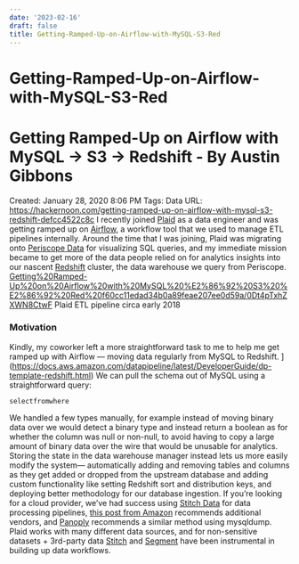 ```yaml
---
date: '2023-02-16'
draft: false
title: Getting-Ramped-Up-on-Airflow-with-MySQL-S3-Red
---
```


# Getting-Ramped-Up-on-Airflow-with-MySQL-S3-Red

# Getting Ramped-Up on Airflow with MySQL → S3 → Redshift - By Austin Gibbons
Created: January 28, 2020 8:06 PM
Tags: Data
URL: https://hackernoon.com/getting-ramped-up-on-airflow-with-mysql-s3-redshift-defcc4522c8c
I recently joined [Plaid](https://www.plaid.com/) as a data engineer and was getting ramped up on [Airflow](https://medium.com/airbnb-engineering/airflow-a-workflow-management-platform-46318b977fd8), a workflow tool that we used to manage ETL pipelines internally.
Around the time that I was joining, Plaid was migrating onto [Periscope Data](https://www.periscopedata.com/) for visualizing SQL queries, and my immediate mission became to get more of the data people relied on for analytics insights into our nascent [Redshift](https://hackernoon.com/tagged/redshift) cluster, the data warehouse we query from Periscope.
[Getting%20Ramped-Up%20on%20Airflow%20with%20MySQL%20%E2%86%92%20S3%20%E2%86%92%20Red%20f60cc11edad34b0a89feae207ee0d59a/0Dt4pTxhZXWN8CtwF](Getting%20Ramped-Up%20on%20Airflow%20with%20MySQL%20%E2%86%92%20S3%20%E2%86%92%20Red%20f60cc11edad34b0a89feae207ee0d59a/0Dt4pTxhZXWN8CtwF)
Plaid ETL pipeline circa early 2018
### Motivation
Kindly, my coworker left a more straightforward task to me to help me get ramped up with Airflow — moving data regularly from MySQL to Redshift.
](https://docs.aws.amazon.com/datapipeline/latest/DeveloperGuide/dp-template-redshift.html) We can pull the schema out of MySQL using a straightforward query:
```
selectfromwhere
```
We handled a few types manually, for example instead of moving binary data over we would detect a binary type and instead return a boolean as for whether the column was null or non-null, to avoid having to copy a large amount of binary data over the wire that would be unusable for analytics.
Storing the state in the data warehouse manager instead lets us more easily modify the system— automatically adding and removing tables and columns as they get added or dropped from the upstream database and adding custom functionality like setting Redshift sort and distribution keys, and deploying better methodology for our database ingestion.
If you’re looking for a cloud provider, we’ve had success using [Stitch Data](https://www.stitchdata.com/) for data processing pipelines, [this post from Amazon](https://aws.amazon.com/blogs/aws/fast-easy-free-sync-rds-to-redshift/) recommends additional vendors, and [Panoply](https://blog.panoply.io/how-to-move-your-mysql-to-amazon-redshift) recommends a similar method using mysqldump.
Plaid works with many different data sources, and for non-sensitive datasets + 3rd-party data [Stitch](https://www.stitchdata.com/) and [Segment](https://segment.com/) have been instrumental in building up data workflows.
